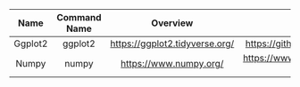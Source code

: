 | Name | Command Name | Overview | Further Reading
| :--: |:------------:|:--------:|:--------------:
| Ggplot2 | ggplot2 | https://ggplot2.tidyverse.org/  | https://github.com/hadley/ggplot2-book
| Numpy     | numpy | https://www.numpy.org/ | https://www.labri.fr/perso/nrougier/from-python-to-numpy/

